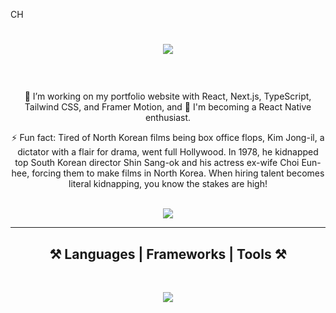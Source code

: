 CH<h1 align="center">
  <a href="https://git.io/typing-svg">
    <img src="https://readme-typing-svg.herokuapp.com/?font=Righteous&size=35&center=true&vCenter=true&width=500&height=70&duration=4000&lines=Hi+There!+👋;+I'm+In%C3%AAs+Catana!+🥷🏼;"/>
  </a>
</h1>

</br>

<div align="center">
 <p>🔭 I’m working on my portfolio website with React, Next.js, TypeScript, Tailwind CSS, and Framer Motion, and 🌱 I'm becoming a React Native enthusiast.</p>

 <p>⚡ Fun fact: Tired of North Korean films being box office flops, Kim Jong-il, a dictator with a flair for drama, went full Hollywood. In 1978, he kidnapped top South Korean director Shin Sang-ok and his actress ex-wife Choi Eun-hee, forcing them to make films in North Korea. When hiring talent becomes literal kidnapping, you know the stakes are high!</p>
</div>

<br/>

<div align="center">
  <a href="https://www.linkedin.com/in/inescatana/">
    <img src="https://img.shields.io/badge/LinkedIn-0077B5?style=for-the-badge&logo=linkedin&logoColor=white" target="_blank"/>
  </a>
</div>

<hr/>

<h2 align="center">⚒️ Languages | Frameworks | Tools ⚒️</h2>

<br/>

<p align="center">
  <a href="https://skillicons.dev">
    <img src="https://skillicons.dev/icons?i=html,css,sass,bootstrap,js,typescript,react,vite,styledcomponents,tailwind,materialui,nextjs,redux,angular,nodejs,jest,java,firebase,npm,yarn,webpack,babel,git,php,mysql,wordpress,figma,ps,ai,">
  </a>
</p>

<br/>


<!--
**inesscatana/inesscatana** is a ✨ _special_ ✨ repository because its `README.md` (this file) appears on your GitHub profile.

Here are some ideas to get you started:

- 🔭 I’m currently working on ...
- 🌱 I’m currently learning ...
- 👯 I’m looking to collaborate on ...
- 🤔 I’m looking for help with ...
- 💬 Ask me about ...
- 📫 How to reach me: ...
- 😄 Pronouns: ...
- ⚡ Fun fact: ...
-->
